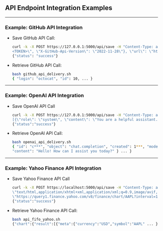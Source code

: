 ## API Endpoint Integration Examples

----

### Example: GitHub API Integration

- Save GitHub API Call:
  ```bash
  curl -k -X POST https://127.0.0.1:5000/api/save -H "Content-Type: application/json" -d '{"data": "{\"headers\": {\"Accept\": \"application/vnd.github+json\", \"Authorization\": \"Bearer 
  <TOKEN>\", \"X-GitHub-Api-Version\": \"2022-11-28\"}, \"url\": \"https://git.example.com/api/v3/user\"}"}'
  {"status": "success"}
  ```

- Retrieve GitHub API Call:
  ```bash
  bash github_api_delivery.sh
  { "login": "octocat", "id": 10, ... }
  ```

----

### Example: OpenAI API Integration

- Save OpenAI API Call
  ```bash
  curl -k -X POST https://127.0.0.1:5000/api/save -H "Content-Type: application/json" -d '{"data": "{\"openai_token\": \"<OPENAI_API_KEY>\", \"data\": {\"model\": \"gpt-4\", \"messages\": 
  [{\"role\": \"system\", \"content\": \"You are a helpful assistant.\"}, {\"role\": \"user\", \"content\": \"Hello!\"}]}}"}'
  {"status":"success"}
  ```

- Retrieve OpenAI API Call:
  ```bash
  bash openai_api_delivery.sh 
  { "id": "c***", "object": "chat.completion", "created": 1***, "model": "gpt-4-0613", "choices": [ { "index": 0, "message": { "role": "assistant", 
  "content": "Hello! How can I assist you today?" } ... }
  ```

----

### Example: Yahoo Finance API Integration

- Save Yahoo Finance API Call
  ```bash
  curl -k -X POST https://localhost:5000/api/save -H "Content-Type: application/json" -d '{"data": "{\"headers\": {\"Accept\": 
  \"text/html,application/xhtml+xml,application/xml;q=0.9,image/avif,image/webp,*/*;q=0.8\", \"url\": 
  \"https://query1.finance.yahoo.com/v8/finance/chart/AAPL?interval=1d\"}}"}'
  {"status":"success"}
  ```

- Retrieve Yahoo Finance API Call:
  ```bash
  bash api_fifo_yahoo.sh
  {"chart":{"result":[{"meta":{"currency":"USD","symbol":"AAPL" ... },
  ```
